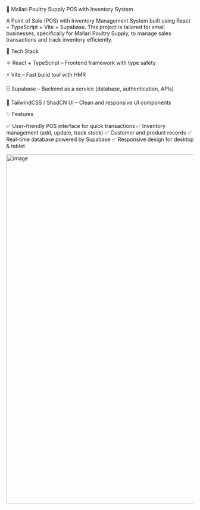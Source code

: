 🐓 Mallari Poultry Supply POS with Inventory System

A Point of Sale (POS) with Inventory Management System built using React + TypeScript + Vite + Supabase.
This project is tailored for small businesses, specifically for Mallari Poultry Supply, to manage sales transactions and track inventory efficiently.

🚀 Tech Stack

⚛️ React + TypeScript – Frontend framework with type safety

⚡ Vite – Fast build tool with HMR

🗄️ Supabase – Backend as a service (database, authentication, APIs)

🎨 TailwindCSS / ShadCN UI – Clean and responsive UI components

✨ Features

✅ User-friendly POS interface for quick transactions
✅ Inventory management (add, update, track stock)
✅ Customer and product records
✅ Real-time database powered by Supabase
✅ Responsive design for desktop & tablet

<img width="1919" height="940" alt="image" src="https://github.com/user-attachments/assets/70761f3f-032e-4d53-abe6-b2236855f8b1" />

